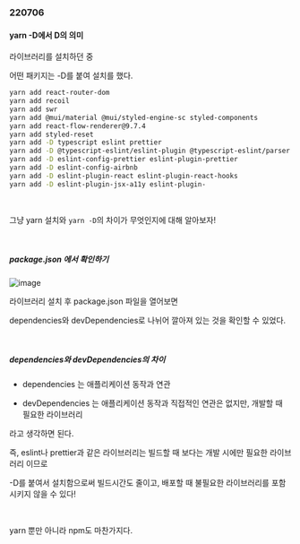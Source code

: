 ### 220706

#### yarn -D에서 D의 의미

라이브러리를 설치하던 중<br>

어떤 패키지는 -D를 붙여 설치를 했다.<br>

```bash
yarn add react-router-dom
yarn add recoil
yarn add swr
yarn add @mui/material @mui/styled-engine-sc styled-components
yarn add react-flow-renderer@9.7.4
yarn add styled-reset
yarn add -D typescript eslint prettier
yarn add -D @typescript-eslint/eslint-plugin @typescript-eslint/parser
yarn add -D eslint-config-prettier eslint-plugin-prettier
yarn add -D eslint-config-airbnb
yarn add -D eslint-plugin-react eslint-plugin-react-hooks
yarn add -D eslint-plugin-jsx-a11y eslint-plugin-
```

<br>

그냥 yarn 설치와 `yarn -D`의 차이가 무엇인지에 대해 알아보자! 

<br>

##### package.json 에서 확인하기

![image](https://user-images.githubusercontent.com/77482972/177473816-aea2f199-6cb5-44c8-96f3-a622db1be204.png)

라이브러리 설치 후 package.json 파일을 열어보면<br>

dependencies와 devDependencies로 나뉘어 깔아져 있는 것을 확인할 수 있었다.<br>

<br>

##### dependencies와 devDependencies의 차이

- dependencies 는 애플리케이션 동작과 연관

- devDependencies 는 애플리케이션 동작과 직접적인 연관은 없지만, 개발할 때 필요한 라이브러리

라고 생각하면 된다.<br>

즉, eslint나 prettier과 같은 라이브러리는 빌드할 때 보다는 개발 시에만 필요한 라이브러리 이므로<br>

-D를 붙여서 설치함으로써 빌드시간도 줄이고, 배포할 때 불필요한 라이브러리를 포함시키지 않을 수 있다!

<br>

yarn 뿐만 아니라 npm도 마찬가지다.